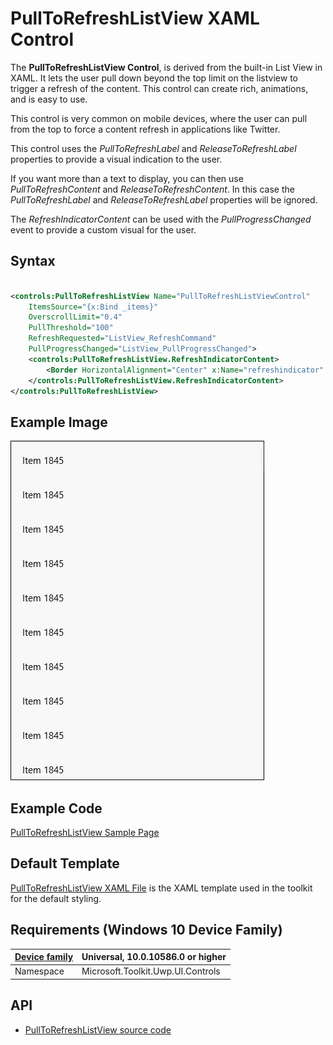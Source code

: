 # PullToRefreshListView XAML Control

The **PullToRefreshListView Control**, is derived from the built-in List View in XAML. It lets the user pull down beyond the top limit on the listview to trigger a refresh of the content. This control can create rich, animations, and is easy to use. 

This control is very common on mobile devices, where the user can pull from the top to force a content refresh in applications like Twitter.

This control uses the *PullToRefreshLabel* and *ReleaseToRefreshLabel* properties to provide a visual indication to the user.

If you want more than a text to display, you can then use *PullToRefreshContent* and *ReleaseToRefreshContent*. In this case the *PullToRefreshLabel* and *ReleaseToRefreshLabel* properties will be ignored.

The *RefreshIndicatorContent* can be used with the *PullProgressChanged* event to provide a custom visual for the user.

## Syntax

```xml

<controls:PullToRefreshListView Name="PullToRefreshListViewControl"
	ItemsSource="{x:Bind _items}"	
	OverscrollLimit="0.4"
	PullThreshold="100"
	RefreshRequested="ListView_RefreshCommand" 
	PullProgressChanged="ListView_PullProgressChanged">
	<controls:PullToRefreshListView.RefreshIndicatorContent>
		<Border HorizontalAlignment="Center" x:Name="refreshindicator" CornerRadius="30" Height="20" Width="20" ></Border>
	</controls:PullToRefreshListView.RefreshIndicatorContent>
</controls:PullToRefreshListView>

```

## Example Image

![PullToRefreshListView animation](../resources/images/Controls-PullToRefreshListView.gif "PullToRefreshListView")

## Example Code

[PullToRefreshListView Sample Page](https://github.com/Microsoft/UWPCommunityToolkit/tree/master/Microsoft.Toolkit.Uwp.SampleApp/SamplePages/PullToRefreshListView)

## Default Template 

[PullToRefreshListView XAML File](https://github.com/Microsoft/UWPCommunityToolkit/blob/master/Microsoft.Toolkit.Uwp.UI.Controls/PullToRefreshListView/PullToRefreshListView.xaml) is the XAML template used in the toolkit for the default styling.

## Requirements (Windows 10 Device Family)

| [Device family](http://go.microsoft.com/fwlink/p/?LinkID=526370) | Universal, 10.0.10586.0 or higher |
| --- | --- |
| Namespace | Microsoft.Toolkit.Uwp.UI.Controls |

## API

* [PullToRefreshListView source code](https://github.com/Microsoft/UWPCommunityToolkit/tree/master/Microsoft.Toolkit.Uwp.UI.Controls/PullToRefreshListView)
